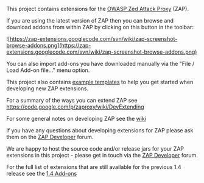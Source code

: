This project contains extensions for the [OWASP Zed Attack Proxy](https://code.google.com/p/zaproxy) (ZAP).

If you are using the latest version of ZAP then you can browse and download addons from within ZAP by clicking on this button in the toolbar:

![https://zap-extensions.googlecode.com/svn/wiki/zap-screenshot-browse-addons.png](https://zap-extensions.googlecode.com/svn/wiki/zap-screenshot-browse-addons.png)

You can also import add-ons you have downloaded manually via the "File / Load Add-on file..." menu option.

This project also contains [example templates](Examples.md) to help you get started when developing new ZAP extensions.

For a summary of the ways you can extend ZAP see https://code.google.com/p/zaproxy/wiki/DevExtending

For some general notes on developing ZAP see the [wiki](https://code.google.com/p/zaproxy/wiki/Development)

If you have any questions about developing extensions for ZAP please ask them on the [ZAP Developer](http://groups.google.com/group/zaproxy-develop) forum.

We are happy to host the source code and/or release jars for your ZAP extensions in this project - please get in touch via the [ZAP Developer](http://groups.google.com/group/zaproxy-develop) forum.

For the full list of extensions that are still available for the previous 1.4 release see the [1.4 Add-ons](V1Extensions.md)